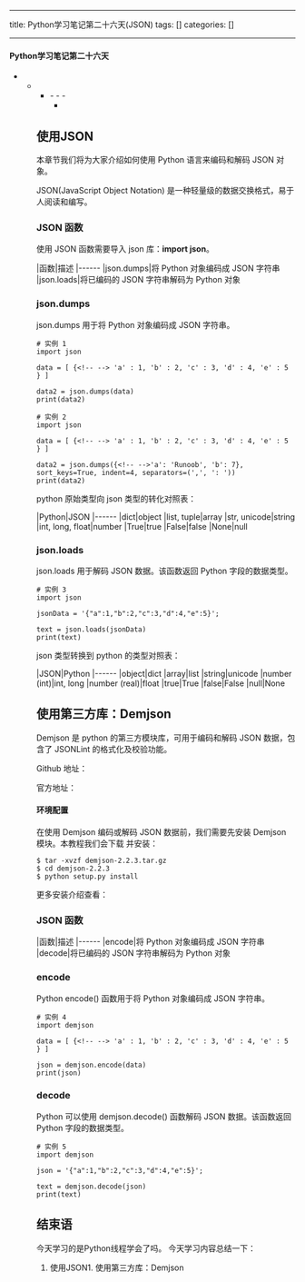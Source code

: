 
--- 
title:  Python学习笔记第二十六天(JSON) 
tags: []
categories: [] 

---


#### Python学习笔记第二十六天
- - <ul><li>- - - <ul><li>


## 使用JSON

本章节我们将为大家介绍如何使用 Python 语言来编码和解码 JSON 对象。

JSON(JavaScript Object Notation) 是一种轻量级的数据交换格式，易于人阅读和编写。

### JSON 函数

使用 JSON 函数需要导入 json 库：**import json**。

|函数|描述
|------
|json.dumps|将 Python 对象编码成 JSON 字符串
|json.loads|将已编码的 JSON 字符串解码为 Python 对象

### json.dumps

json.dumps 用于将 Python 对象编码成 JSON 字符串。

```
# 实例 1
import json  
  
data = [ {<!-- --> 'a' : 1, 'b' : 2, 'c' : 3, 'd' : 4, 'e' : 5 } ]  
  
data2 = json.dumps(data)  
print(data2)

```

```
# 实例 2
import json  
  
data = [ {<!-- --> 'a' : 1, 'b' : 2, 'c' : 3, 'd' : 4, 'e' : 5 } ]  
  
data2 = json.dumps({<!-- -->'a': 'Runoob', 'b': 7}, sort_keys=True, indent=4, separators=(',', ': '))  
print(data2)

```

python 原始类型向 json 类型的转化对照表：

|Python|JSON
|------
|dict|object
|list, tuple|array
|str, unicode|string
|int, long, float|number
|True|true
|False|false
|None|null

### json.loads

json.loads 用于解码 JSON 数据。该函数返回 Python 字段的数据类型。

```
# 实例 3
import json  
  
jsonData = '{"a":1,"b":2,"c":3,"d":4,"e":5}';  
  
text = json.loads(jsonData)  
print(text)

```

json 类型转换到 python 的类型对照表：

|JSON|Python
|------
|object|dict
|array|list
|string|unicode
|number (int)|int, long
|number (real)|float
|true|True
|false|False
|null|None

## 使用第三方库：Demjson

Demjson 是 python 的第三方模块库，可用于编码和解码 JSON 数据，包含了 JSONLint 的格式化及校验功能。

Github 地址：

官方地址：

#### 环境配置

在使用 Demjson 编码或解码 JSON 数据前，我们需要先安装 Demjson 模块。本教程我们会下载  并安装：

```
$ tar -xvzf demjson-2.2.3.tar.gz
$ cd demjson-2.2.3
$ python setup.py install

```

更多安装介绍查看：

### JSON 函数

|函数|描述
|------
|encode|将 Python 对象编码成 JSON 字符串
|decode|将已编码的 JSON 字符串解码为 Python 对象

### encode

Python encode() 函数用于将 Python 对象编码成 JSON 字符串。

```
# 实例 4
import demjson  
  
data = [ {<!-- --> 'a' : 1, 'b' : 2, 'c' : 3, 'd' : 4, 'e' : 5 } ]  
  
json = demjson.encode(data)  
print(json)

```

### decode

Python 可以使用 demjson.decode() 函数解码 JSON 数据。该函数返回 Python 字段的数据类型。

```
# 实例 5
import demjson  
  
json = '{"a":1,"b":2,"c":3,"d":4,"e":5}';  
  
text = demjson.decode(json)  
print(text)

```

## 结束语

今天学习的是Python线程学会了吗。 今天学习内容总结一下：
1. 使用JSON1. 使用第三方库：Demjson